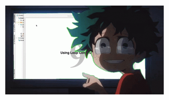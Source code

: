 <p align="center">
  <a href="https://Seventeen23/">
    <img src="https://github.com/Seventeen23/Seventeen23/blob/2bce0e7316496eb355ef128d457471a36323a572/deku-java.gif" alt="Header GIF"/>
  </a>
</p>
<!--
**Seventeen23/Seventeen23** is a ✨ _special_ ✨ repository because its `README.md` (this file) appears on your GitHub profile.

Here are some ideas to get you started:

- 🔭 I’m currently working on ...
- 🌱 I’m currently learning ...
- 👯 I’m looking to collaborate on ...
- 🤔 I’m looking for help with ...
- 💬 Ask me about ...
- 📫 How to reach me: ...
- 😄 Pronouns: ...
- ⚡ Fun fact: ...
-->
